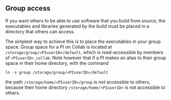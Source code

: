 ## Group access

If you want others to be able to use 
software that you build from source,
the executables and libraries generated by the build
must be placed in a directory that others can access.

The simplest way to achieve this 
is to place the executables in your group space.
Group space for a PI on Collab is located at
`/storage/group/<PIuserID>/default`,
which is read-accessible by members of `<PIuserID>_collab`.
Note however that if a PI makes an alias 
to their group space in their home directory,
with the command
```
ln -s group /storage/group/<PIuserID>/default
```
the path `/storage/home/<PIuserID>/group` 
is *not* accessible to others,
because their home directory `/storage/home/<PIuserID>`
is not accessible to others.
